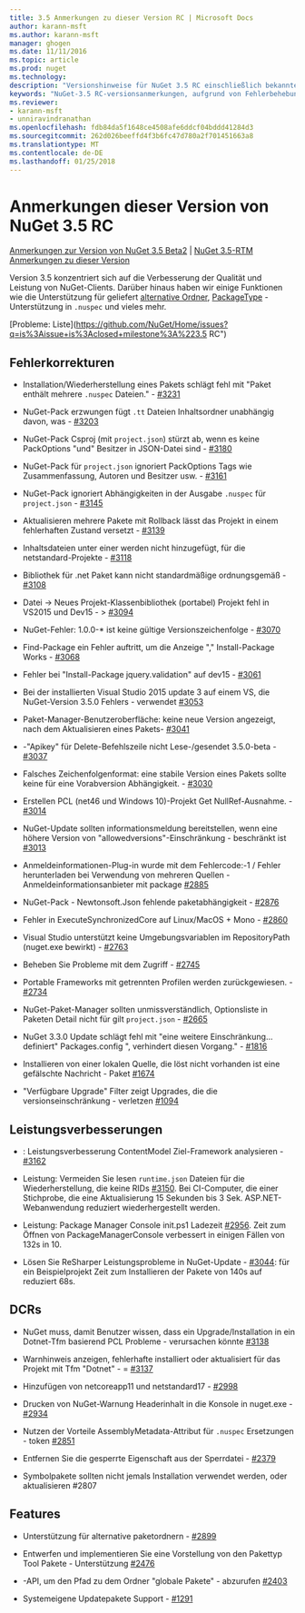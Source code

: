 ```yaml
---
title: 3.5 Anmerkungen zu dieser Version RC | Microsoft Docs
author: karann-msft
ms.author: karann-msft
manager: ghogen
ms.date: 11/11/2016
ms.topic: article
ms.prod: nuget
ms.technology: 
description: "Versionshinweise für NuGet 3.5 RC einschließlich bekannte Probleme, Fehlerbehebungen, Funktionen und Archivierung von dcrs Design."
keywords: "NuGet-3.5 RC-versionsanmerkungen, aufgrund von Fehlerbehebungen, bekannte Probleme, zusätzliche Funktionen, Archivierung von dcrs Design"
ms.reviewer:
- karann-msft
- unniravindranathan
ms.openlocfilehash: fdb84da5f1648ce4508afe6ddcf04bddd41284d3
ms.sourcegitcommit: 262d026beeffd4f3b6fc47d780a2f701451663a8
ms.translationtype: MT
ms.contentlocale: de-DE
ms.lasthandoff: 01/25/2018
---
```

# <a name="nuget-35-rc-release-notes"></a>Anmerkungen dieser Version von NuGet 3.5 RC

[Anmerkungen zur Version von NuGet 3.5 Beta2](../release-notes/nuget-3.5-Beta2.md) | [NuGet 3.5-RTM Anmerkungen zu dieser Version](../release-notes/nuget-3.5-RTM.md)

Version 3.5 konzentriert sich auf die Verbesserung der Qualität und Leistung von NuGet-Clients. Darüber hinaus haben wir einige Funktionen wie die Unterstützung für geliefert [alternative Ordner](https://github.com/NuGet/Home/issues/2899), [PackageType](https://github.com/NuGet/Home/issues/2476) -Unterstützung in `.nuspec` und vieles mehr.

[Probleme: Liste](https://github.com/NuGet/Home/issues?q=is%3Aissue+is%3Aclosed+milestone%3A%223.5 RC")

## <a name="bug-fixes"></a>Fehlerkorrekturen

* Installation/Wiederherstellung eines Pakets schlägt fehl mit "Paket enthält mehrere `.nuspec` Dateien." - [#3231](https://github.com/NuGet/Home/issues/3231)

* NuGet-Pack erzwungen fügt `.tt` Dateien Inhaltsordner unabhängig davon, was - [#3203](https://github.com/NuGet/Home/issues/3203)

* NuGet-Pack Csproj (mit `project.json`) stürzt ab, wenn es keine PackOptions "und" Besitzer in JSON-Datei sind - [#3180](https://github.com/NuGet/Home/issues/3180)

* NuGet-Pack für `project.json` ignoriert PackOptions Tags wie Zusammenfassung, Autoren und Besitzer usw. - [#3161](https://github.com/NuGet/Home/issues/3161)

* NuGet-Pack ignoriert Abhängigkeiten in der Ausgabe `.nuspec` für `project.json`  -  [#3145](https://github.com/NuGet/Home/issues/3145)

* Aktualisieren mehrere Pakete mit Rollback lässt das Projekt in einem fehlerhaften Zustand versetzt - [#3139](https://github.com/NuGet/Home/issues/3139)

* Inhaltsdateien unter einer werden nicht hinzugefügt, für die netstandard-Projekte - [#3118](https://github.com/NuGet/Home/issues/3118)

* Bibliothek für .net Paket kann nicht standardmäßige ordnungsgemäß - [#3108](https://github.com/NuGet/Home/issues/3108)

* Datei -> Neues Projekt-Klassenbibliothek (portabel) Projekt fehl in VS2015 und Dev15 - > [#3094](https://github.com/NuGet/Home/issues/3094)

* NuGet-Fehler: 1.0.0-* ist keine gültige Versionszeichenfolge - [#3070](https://github.com/NuGet/Home/issues/3070)

* Find-Package ein Fehler auftritt, um die Anzeige "," Install-Package Works - [#3068](https://github.com/NuGet/Home/issues/3068)

* Fehler bei "Install-Package jquery.validation" auf dev15 - [#3061](https://github.com/NuGet/Home/issues/3061)

* Bei der installierten Visual Studio 2015 update 3 auf einem VS, die NuGet-Version 3.5.0 Fehlers - verwendet [#3053](https://github.com/NuGet/Home/issues/3053)

* Paket-Manager-Benutzeroberfläche: keine neue Version angezeigt, nach dem Aktualisieren eines Pakets- [#3041](https://github.com/NuGet/Home/issues/3041)

* -"Apikey" für Delete-Befehlszeile nicht Lese-/gesendet 3.5.0-beta - [#3037](https://github.com/NuGet/Home/issues/3037)

* Falsches Zeichenfolgenformat: eine stabile Version eines Pakets sollte keine für eine Vorabversion Abhängigkeit. - [#3030](https://github.com/NuGet/Home/issues/3030)

* Erstellen PCL (net46 und Windows 10)-Projekt Get NullRef-Ausnahme. - [#3014](https://github.com/NuGet/Home/issues/3014)

* NuGet-Update sollten informationsmeldung bereitstellen, wenn eine höhere Version von "allowedversions"-Einschränkung - beschränkt ist [#3013](https://github.com/NuGet/Home/issues/3013)

* Anmeldeinformationen-Plug-in wurde mit dem Fehlercode:-1 / Fehler herunterladen bei Verwendung von mehreren Quellen - Anmeldeinformationsanbieter mit package [#2885](https://github.com/NuGet/Home/issues/2885)

* NuGet-Pack - Newtonsoft.Json fehlende paketabhängigkeit - [#2876](https://github.com/NuGet/Home/issues/2876)

* Fehler in ExecuteSynchronizedCore auf Linux/MacOS + Mono - [#2860](https://github.com/NuGet/Home/issues/2860)

* Visual Studio unterstützt keine Umgebungsvariablen im RepositoryPath (nuget.exe bewirkt) - [#2763](https://github.com/NuGet/Home/issues/2763)

* Beheben Sie Probleme mit dem Zugriff - [#2745](https://github.com/NuGet/Home/issues/2745)

* Portable Frameworks mit getrennten Profilen werden zurückgewiesen. - [#2734](https://github.com/NuGet/Home/issues/2734)

* NuGet-Paket-Manager sollten unmissverständlich, Optionsliste in Paketen Detail nicht für gilt `project.json`  -  [#2665](https://github.com/NuGet/Home/issues/2665)

* NuGet 3.3.0 Update schlägt fehl mit "eine weitere Einschränkung... definiert" Packages.config ", verhindert diesen Vorgang." - [#1816](https://github.com/NuGet/Home/issues/1816)

* Installieren von einer lokalen Quelle, die löst nicht vorhanden ist eine gefälschte Nachricht - Paket [#1674](https://github.com/NuGet/Home/issues/1674)

* "Verfügbare Upgrade" Filter zeigt Upgrades, die die versionseinschränkung - verletzen [#1094](https://github.com/NuGet/Home/issues/1094)

## <a name="performance-improvements"></a>Leistungsverbesserungen

* : Leistungsverbesserung ContentModel Ziel-Framework analysieren - [#3162](https://github.com/NuGet/Home/issues/3162)

* Leistung: Vermeiden Sie lesen `runtime.json` Dateien für die Wiederherstellung, die keine RIDs [#3150](https://github.com/NuGet/Home/issues/3150). Bei CI-Computer, die einer Stichprobe, die eine Aktualisierung 15 Sekunden bis 3 Sek. ASP.NET-Webanwendung reduziert wiederhergestellt werden.

* Leistung: Package Manager Console init.ps1 Ladezeit [#2956](https://github.com/NuGet/Home/issues/2956). Zeit zum Öffnen von PackageManagerConsole verbessert in einigen Fällen von 132s in 10.

* Lösen Sie ReSharper Leistungsprobleme in NuGet-Update - [#3044](https://github.com/NuGet/Home/issues/3044): für ein Beispielprojekt Zeit zum Installieren der Pakete von 140s auf reduziert 68s.

## <a name="dcrs"></a>DCRs

* NuGet muss, damit Benutzer wissen, dass ein Upgrade/Installation in ein Dotnet-Tfm basierend PCL Probleme - verursachen könnte [#3138](https://github.com/NuGet/Home/issues/3138)

* Warnhinweis anzeigen, fehlerhafte installiert oder aktualisiert für das Projekt mit Tfm "Dotnet" - = [#3137](https://github.com/NuGet/Home/issues/3137)

* Hinzufügen von netcoreapp11 und netstandard17 - [#2998](https://github.com/NuGet/Home/issues/2998)

* Drucken von NuGet-Warnung Headerinhalt in die Konsole in nuget.exe - [#2934](https://github.com/NuGet/Home/issues/2934)

* Nutzen der Vorteile AssemblyMetadata-Attribut für `.nuspec` Ersetzungen - token [#2851](https://github.com/NuGet/Home/issues/2851)

* Entfernen Sie die gesperrte Eigenschaft aus der Sperrdatei - [#2379](https://github.com/NuGet/Home/issues/2379)

* Symbolpakete sollten nicht jemals Installation verwendet werden, oder aktualisieren #2807

## <a name="features"></a>Features

* Unterstützung für alternative paketordnern - [#2899](https://github.com/NuGet/Home/issues/2899)

* Entwerfen und implementieren Sie eine Vorstellung von den Pakettyp Tool Pakete - Unterstützung [#2476](https://github.com/NuGet/Home/issues/2476)

* -API, um den Pfad zu dem Ordner "globale Pakete" - abzurufen [#2403](https://github.com/NuGet/Home/issues/2403)

* Systemeigene Updatepakete Support - [#1291](https://github.com/NuGet/Home/issues/1291)
